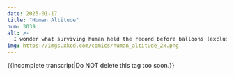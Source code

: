 ```yaml
---
date: 2025-01-17
title: "Human Altitude"
num: 3039
alt: >-
  I wonder what surviving human held the record before balloons (excluding edge cases like jumping gaps on a mountain bridge). Probably it was someone falling from a cliff into snow or water, but maybe it involved something weird like a gunpowder explosion or volcano.
img: https://imgs.xkcd.com/comics/human_altitude_2x.png
---
```

{{incomplete transcript|Do NOT delete this tag too soon.}}